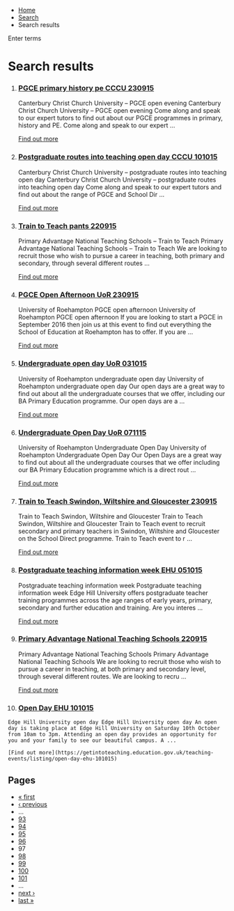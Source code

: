 *   [Home](/)
*   [Search](/search)
*   Search results

Enter terms 

Search results
==============

1.  ### [PGCE primary history pe CCCU 230915](https://getintoteaching.education.gov.uk/teaching-events/listing/pgce-primary-history-pe-cccu-230915)
    
    Canterbury Christ Church University – PGCE open evening Canterbury Christ Church University – PGCE open evening Come along and speak to our expert tutors to find out about our PGCE programmes in primary, history and PE. Come along and speak to our expert ...
    
    [Find out more](https://getintoteaching.education.gov.uk/teaching-events/listing/pgce-primary-history-pe-cccu-230915)
    
2.  ### [Postgraduate routes into teaching open day CCCU 101015](https://getintoteaching.education.gov.uk/teaching-events/listing/postgraduate-routes-into-teaching-open-day-cccu-101015)
    
    Canterbury Christ Church University – postgraduate routes into teaching open day Canterbury Christ Church University – postgraduate routes into teaching open day Come along and speak to our expert tutors and find out about the range of PGCE and School Dir ...
    
    [Find out more](https://getintoteaching.education.gov.uk/teaching-events/listing/postgraduate-routes-into-teaching-open-day-cccu-101015)
    
3.  ### [Train to Teach pants 220915](https://getintoteaching.education.gov.uk/teaching-events/listing/train-to-teach-pants-220915)
    
    Primary Advantage National Teaching Schools – Train to Teach Primary Advantage National Teaching Schools – Train to Teach We are looking to recruit those who wish to pursue a career in teaching, both primary and secondary, through several different routes ...
    
    [Find out more](https://getintoteaching.education.gov.uk/teaching-events/listing/train-to-teach-pants-220915)
    
4.  ### [PGCE Open Afternoon UoR 230915](https://getintoteaching.education.gov.uk/teaching-events/listing/pgce-open-afternoon-uor-230915)
    
    University of Roehampton PGCE open afternoon University of Roehampton PGCE open afternoon If you are looking to start a PGCE in September 2016 then join us at this event to find out everything the School of Education at Roehampton has to offer. If you are ...
    
    [Find out more](https://getintoteaching.education.gov.uk/teaching-events/listing/pgce-open-afternoon-uor-230915)
    
5.  ### [Undergraduate open day UoR 031015](https://getintoteaching.education.gov.uk/teaching-events/listing/undergraduate-open-day-uor-031015)
    
    University of Roehampton undergraduate open day University of Roehampton undergraduate open day Our open days are a great way to find out about all the undergraduate courses that we offer, including our BA Primary Education programme. Our open days are a ...
    
    [Find out more](https://getintoteaching.education.gov.uk/teaching-events/listing/undergraduate-open-day-uor-031015)
    
6.  ### [Undergraduate Open Day UoR 071115](https://getintoteaching.education.gov.uk/teaching-events/listing/undergraduate-open-day-uor-071115)
    
    University of Roehampton Undergraduate Open Day University of Roehampton Undergraduate Open Day Our Open Days are a great way to find out about all the undergraduate courses that we offer including our BA Primary Education programme which is a direct rout ...
    
    [Find out more](https://getintoteaching.education.gov.uk/teaching-events/listing/undergraduate-open-day-uor-071115)
    
7.  ### [Train to Teach Swindon, Wiltshire and Gloucester 230915](https://getintoteaching.education.gov.uk/teaching-events/listing/train-to-teach-swindon-wiltshire-and-gloucester-230915)
    
    Train to Teach Swindon, Wiltshire and Gloucester Train to Teach Swindon, Wiltshire and Gloucester Train to Teach event to recruit secondary and primary teachers in Swindon, Wiltshire and Gloucester on the School Direct programme. Train to Teach event to r ...
    
    [Find out more](https://getintoteaching.education.gov.uk/teaching-events/listing/train-to-teach-swindon-wiltshire-and-gloucester-230915)
    
8.  ### [Postgraduate teaching information week EHU 051015](https://getintoteaching.education.gov.uk/teaching-events/listing/postgraduate-teaching-information-week-ehu-051015)
    
    Postgraduate teaching information week Postgraduate teaching information week Edge Hill University offers postgraduate teacher training programmes across the age ranges of early years, primary, secondary and further education and training. Are you interes ...
    
    [Find out more](https://getintoteaching.education.gov.uk/teaching-events/listing/postgraduate-teaching-information-week-ehu-051015)
    
9.  ### [Primary Advantage National Teaching Schools 220915](https://getintoteaching.education.gov.uk/teaching-events/listing/primary-advantage-national-teaching-schools-220915)
    
    Primary Advantage National Teaching Schools Primary Advantage National Teaching Schools We are looking to recruit those who wish to pursue a career in teaching, at both primary and secondary level, through several different routes. We are looking to recru ...
    
    [Find out more](https://getintoteaching.education.gov.uk/teaching-events/listing/primary-advantage-national-teaching-schools-220915)
    
10.  ### [Open Day EHU 101015](https://getintoteaching.education.gov.uk/teaching-events/listing/open-day-ehu-101015)
    
    Edge Hill University open day Edge Hill University open day An open day is taking place at Edge Hill University on Saturday 10th October from 10am to 3pm. Attending an open day provides an opportunity for you and your family to see our beautiful campus. A ...
    
    [Find out more](https://getintoteaching.education.gov.uk/teaching-events/listing/open-day-ehu-101015)
    

Pages
-----

*   [« first](/search/site "Go to first page")
*   [‹ previous](/search/site?page=95 "Go to previous page")
*   …
*   [93](/search/site?page=92 "Go to page 93")
*   [94](/search/site?page=93 "Go to page 94")
*   [95](/search/site?page=94 "Go to page 95")
*   [96](/search/site?page=95 "Go to page 96")
*   97
*   [98](/search/site?page=97 "Go to page 98")
*   [99](/search/site?page=98 "Go to page 99")
*   [100](/search/site?page=99 "Go to page 100")
*   [101](/search/site?page=100 "Go to page 101")
*   …
*   [next ›](/search/site?page=97 "Go to next page")
*   [last »](/search/site?page=1032 "Go to last page")